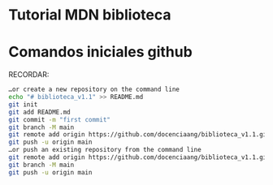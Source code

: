 # Tutorial MDN biblioteca
# Comandos iniciales github
RECORDAR:  
```sh
…or create a new repository on the command line
echo "# biblioteca_v1.1" >> README.md
git init
git add README.md
git commit -m "first commit"
git branch -M main
git remote add origin https://github.com/docenciaang/biblioteca_v1.1.git
git push -u origin main
…or push an existing repository from the command line
git remote add origin https://github.com/docenciaang/biblioteca_v1.1.git
git branch -M main
git push -u origin main
```
